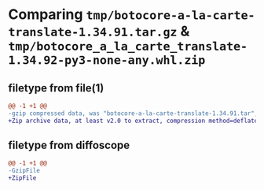 # Comparing `tmp/botocore-a-la-carte-translate-1.34.91.tar.gz` & `tmp/botocore_a_la_carte_translate-1.34.92-py3-none-any.whl.zip`

## filetype from file(1)

```diff
@@ -1 +1 @@
-gzip compressed data, was "botocore-a-la-carte-translate-1.34.91.tar", last modified: Thu Apr 25 01:03:50 2024, max compression
+Zip archive data, at least v2.0 to extract, compression method=deflate
```

## filetype from diffoscope

```diff
@@ -1 +1 @@
-GzipFile
+ZipFile
```

